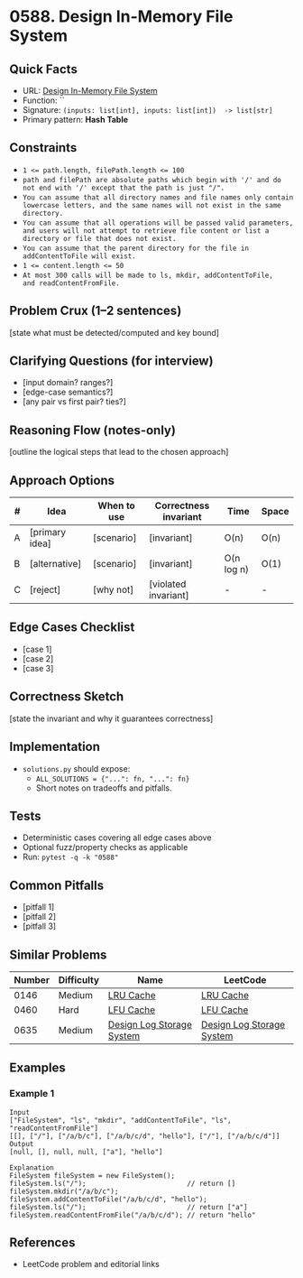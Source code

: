 # 0588. Design In-Memory File System

## Quick Facts

- URL: [Design In-Memory File System](https://leetcode.com/problems/design-in-memory-file-system/)
- Function: \`\`
- Signature: `(inputs: list[int], inputs: list[int])  -> list[str]`
- Primary pattern: **Hash Table**

## Constraints

- `1 <= path.length, filePath.length <= 100`
- `path and filePath are absolute paths which begin with '/' and do not end with '/' except that the path is just "/".`
- `You can assume that all directory names and file names only contain lowercase letters, and the same names will not exist in the same directory.`
- `You can assume that all operations will be passed valid parameters, and users will not attempt to retrieve file content or list a directory or file that does not exist.`
- `You can assume that the parent directory for the file in addContentToFile will exist.`
- `1 <= content.length <= 50`
- `At most 300 calls will be made to ls, mkdir, addContentToFile, and readContentFromFile.`

## Problem Crux (1–2 sentences)

[state what must be detected/computed and key bound]

## Clarifying Questions (for interview)

- [input domain? ranges?]
- [edge-case semantics?]
- [any pair vs first pair? ties?]

## Reasoning Flow (notes-only)

[outline the logical steps that lead to the chosen approach]

## Approach Options

| # | Idea | When to use | Correctness invariant | Time | Space |
|---|------|-------------|-----------------------|------|-------|
| A | [primary idea] | [scenario] | [invariant] | O(n) | O(n) |
| B | [alternative] | [scenario] | [invariant] | O(n log n) | O(1) |
| C | [reject] | [why not] | [violated invariant] | - | - |

## Edge Cases Checklist

- [case 1]
- [case 2]
- [case 3]

## Correctness Sketch

[state the invariant and why it guarantees correctness]

## Implementation

- `solutions.py` should expose:
  - `ALL_SOLUTIONS = {"...": fn, "...": fn}`
  - Short notes on tradeoffs and pitfalls.

## Tests

- Deterministic cases covering all edge cases above
- Optional fuzz/property checks as applicable
- Run: `pytest -q -k "0588"`

## Common Pitfalls

- [pitfall 1]
- [pitfall 2]
- [pitfall 3]

## Similar Problems

| Number | Difficulty | Name | LeetCode |
|---|---|---|---|
| 0146 | Medium | [LRU Cache](../0146-lru-cache/readme.md) | [LRU Cache](https://leetcode.com/problems/lru-cache/) |
| 0460 | Hard | [LFU Cache](../0460-lfu-cache/readme.md) | [LFU Cache](https://leetcode.com/problems/lfu-cache/) |
| 0635 | Medium | [Design Log Storage System](../0635-design-log-storage-system/readme.md) | [Design Log Storage System](https://leetcode.com/problems/design-log-storage-system/) |

## Examples

### Example 1

```text
Input
["FileSystem", "ls", "mkdir", "addContentToFile", "ls", "readContentFromFile"]
[[], ["/"], ["/a/b/c"], ["/a/b/c/d", "hello"], ["/"], ["/a/b/c/d"]]
Output
[null, [], null, null, ["a"], "hello"]

Explanation
FileSystem fileSystem = new FileSystem();
fileSystem.ls("/");                         // return []
fileSystem.mkdir("/a/b/c");
fileSystem.addContentToFile("/a/b/c/d", "hello");
fileSystem.ls("/");                         // return ["a"]
fileSystem.readContentFromFile("/a/b/c/d"); // return "hello"
```

## References

- LeetCode problem and editorial links
